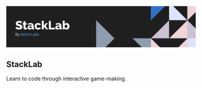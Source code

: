 <img src=".github/banner.png" alt="StackLab" />

## StackLab

Learn to code through interactive game-making.